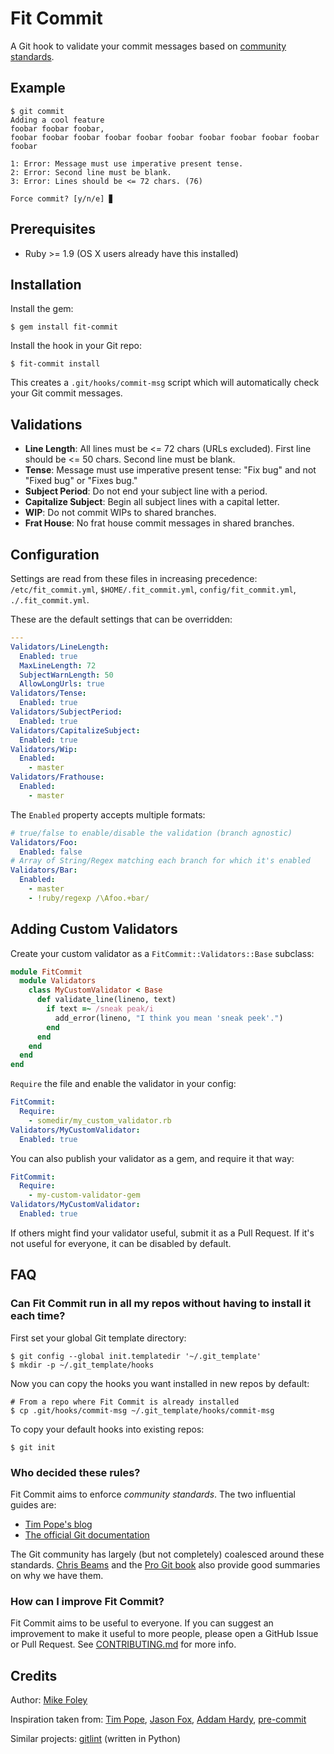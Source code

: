 # Fit Commit

A Git hook to validate your commit messages based on [community standards](#who-decided-these-rules).

## Example

```
$ git commit
Adding a cool feature
foobar foobar foobar,
foobar foobar foobar foobar foobar foobar foobar foobar foobar foobar foobar

1: Error: Message must use imperative present tense.
2: Error: Second line must be blank.
3: Error: Lines should be <= 72 chars. (76)

Force commit? [y/n/e] ▊
```

## Prerequisites

* Ruby >= 1.9 (OS X users already have this installed)

## Installation

Install the gem:

    $ gem install fit-commit

Install the hook in your Git repo:

    $ fit-commit install

This creates a `.git/hooks/commit-msg` script which will automatically check your Git commit messages.

## Validations

* **Line Length**: All lines must be <= 72 chars (URLs excluded). First line should be <= 50 chars. Second line must be blank.
* **Tense**: Message must use imperative present tense: "Fix bug" and not "Fixed bug" or "Fixes bug."
* **Subject Period**: Do not end your subject line with a period.
* **Capitalize Subject**: Begin all subject lines with a capital letter.
* **WIP**: Do not commit WIPs to shared branches.
* **Frat House**: No frat house commit messages in shared branches.

## Configuration

Settings are read from these files in increasing precedence: `/etc/fit_commit.yml`, `$HOME/.fit_commit.yml`, `config/fit_commit.yml`, `./.fit_commit.yml`.

These are the default settings that can be overridden:

```yaml
---
Validators/LineLength:
  Enabled: true
  MaxLineLength: 72
  SubjectWarnLength: 50
  AllowLongUrls: true
Validators/Tense:
  Enabled: true
Validators/SubjectPeriod:
  Enabled: true
Validators/CapitalizeSubject:
  Enabled: true
Validators/Wip:
  Enabled:
    - master
Validators/Frathouse:
  Enabled:
    - master
```

The `Enabled` property accepts multiple formats:

```yaml
# true/false to enable/disable the validation (branch agnostic)
Validators/Foo:
  Enabled: false
# Array of String/Regex matching each branch for which it's enabled
Validators/Bar:
  Enabled:
    - master
    - !ruby/regexp /\Afoo.+bar/
```

## Adding Custom Validators

Create your custom validator as a `FitCommit::Validators::Base` subclass:

```ruby
module FitCommit
  module Validators
    class MyCustomValidator < Base
      def validate_line(lineno, text)
        if text =~ /sneak peak/i
          add_error(lineno, "I think you mean 'sneak peek'.")
        end
      end
    end
  end
end
```

`Require` the file and enable the validator in your config:

```yaml
FitCommit:
  Require:
    - somedir/my_custom_validator.rb
Validators/MyCustomValidator:
  Enabled: true
```

You can also publish your validator as a gem, and require it that way:

```yaml
FitCommit:
  Require:
    - my-custom-validator-gem
Validators/MyCustomValidator:
  Enabled: true
```

If others might find your validator useful, submit it as a Pull Request. If it's not useful for everyone, it can be disabled by default.

## FAQ

### Can Fit Commit run in all my repos without having to install it each time?
First set your global Git template directory:

```
$ git config --global init.templatedir '~/.git_template'
$ mkdir -p ~/.git_template/hooks
```

Now you can copy the hooks you want installed in new repos by default:

```
# From a repo where Fit Commit is already installed
$ cp .git/hooks/commit-msg ~/.git_template/hooks/commit-msg
```

To copy your default hooks into existing repos:

```
$ git init
```

### Who decided these rules?
Fit Commit aims to enforce *community standards*. The two influential guides are:

- [Tim Pope's blog](http://tbaggery.com/2008/04/19/a-note-about-git-commit-messages.html)
- [The official Git documentation](http://git.kernel.org/cgit/git/git.git/tree/Documentation/SubmittingPatches?id=HEAD)

The Git community has largely (but not completely) coalesced around these standards. [Chris Beams](http://chris.beams.io/posts/git-commit/) and the [Pro Git book](https://git-scm.com/book) also provide good summaries on why we have them.

### How can I improve Fit Commit?
Fit Commit aims to be useful to everyone. If you can suggest an improvement to make it useful to more people, please open a GitHub Issue or Pull Request. See [CONTRIBUTING.md](CONTRIBUTING.md) for more info.


## Credits

Author: [Mike Foley](https://github.com/m1foley)

Inspiration taken from: [Tim Pope](http://tbaggery.com/2008/04/19/a-note-about-git-commit-messages.html), [Jason Fox](https://gist.github.com/jasonrobertfox/8057124), [Addam Hardy](http://addamhardy.com/blog/2013/06/05/good-commit-messages-and-enforcing-them-with-git-hooks/), [pre-commit](https://github.com/jish/pre-commit)

Similar projects: [gitlint](https://github.com/jorisroovers/gitlint) (written in Python)
